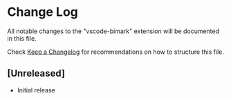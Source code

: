 # Change Log

All notable changes to the "vscode-bimark" extension will be documented in this file.

Check [Keep a Changelog](http://keepachangelog.com/) for recommendations on how to structure this file.

## [Unreleased]

- Initial release